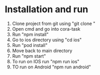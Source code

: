 # Installation and run

1. Clone project from git using "git clone <https link>"
2. Open cmd and go into cora-task
3. Run "npm install"
4. Go to ios directory using "cd ios"
5. Run "pod install"
6. Move back to main directory
7. Run "npm start"
8. To run on IOS run "npm run ios"
9. TO run on Android "npm run android"